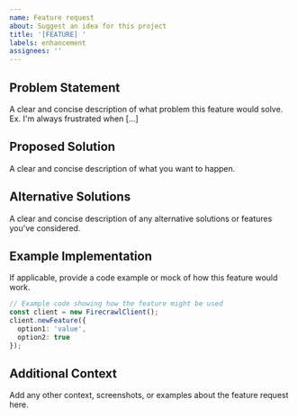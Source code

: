 ```yaml
---
name: Feature request
about: Suggest an idea for this project
title: '[FEATURE] '
labels: enhancement
assignees: ''
---
```


## Problem Statement

A clear and concise description of what problem this feature would solve. Ex. I'm always frustrated when [...]

## Proposed Solution

A clear and concise description of what you want to happen.

## Alternative Solutions

A clear and concise description of any alternative solutions or features you've considered.

## Example Implementation

If applicable, provide a code example or mock of how this feature would work.

```typescript
// Example code showing how the feature might be used
const client = new FirecrawlClient();
client.newFeature({
  option1: 'value',
  option2: true
});
```

## Additional Context

Add any other context, screenshots, or examples about the feature request here.
